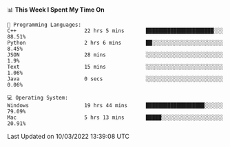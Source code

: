 
<!--START_SECTION:waka-->
📊 **This Week I Spent My Time On** 

```text
💬 Programming Languages: 
C++                      22 hrs 5 mins       ██████████████████████░░░   88.51% 
Python                   2 hrs 6 mins        ██░░░░░░░░░░░░░░░░░░░░░░░   8.45% 
JSON                     28 mins             ░░░░░░░░░░░░░░░░░░░░░░░░░   1.9% 
Text                     15 mins             ░░░░░░░░░░░░░░░░░░░░░░░░░   1.06% 
Java                     0 secs              ░░░░░░░░░░░░░░░░░░░░░░░░░   0.06%

💻 Operating System: 
Windows                  19 hrs 44 mins      ███████████████████░░░░░░   79.09% 
Mac                      5 hrs 13 mins       █████░░░░░░░░░░░░░░░░░░░░   20.91%

```


 Last Updated on 10/03/2022 13:39:08 UTC
<!--END_SECTION:waka-->
